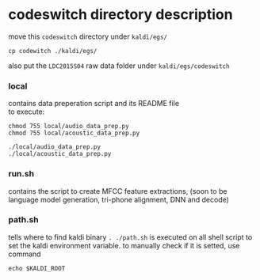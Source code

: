 # codeswitch directory description

move this `codeswitch` directory under `kaldi/egs/`
```
cp codewitch ./kaldi/egs/
```
also put the `LDC2015S04` raw data folder under `kaldi/egs/codeswitch` 


### local
contains data preperation script and its README file   
to execute:
```
chmod 755 local/audio_data_prep.py
chmod 755 local/acoustic_data_prep.py

./local/audio_data_prep.py
./local/acoustic_data_prep.py
```

### run.sh
contains the script to create MFCC feature extractions, (soon to be language model generation, tri-phone alignment, DNN and decode)

### path.sh 
tells where to find kaldi binary `. ./path.sh` is executed on all shell script to set the kaldi environment variable. 
to manually check if it is setted, use command
```
echo $KALDI_ROOT
```


